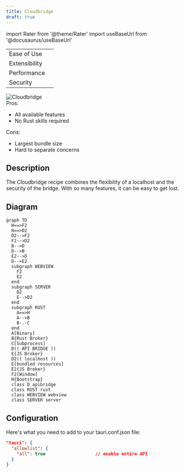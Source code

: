 ```yaml
---
title: Cloudbridge
draft: true
---
```


import Rater from '@theme/Rater'
import useBaseUrl from '@docusaurus/useBaseUrl'

<div className="row">
  <div className="col col--4">
    <table>
      <tr>
        <td>Ease of Use</td>
        <td><Rater value="1"/></td>
      </tr>
      <tr>
        <td>Extensibility</td>
        <td><Rater value="5"/></td>
      </tr>
      <tr>
        <td>Performance</td>
        <td><Rater value="3"/></td>
      </tr>
      <tr>
        <td>Security</td>
        <td><Rater value="2"/></td>
      </tr>
    </table>
  </div>
  <div className="col col--4 pattern-logo">
    <img src={useBaseUrl('img/recipes/Cloudbridge.svg')} alt="Cloudbridge" />
  </div>
    <div className="col col--4">
    Pros:
    <ul>
      <li>All available features</li>
      <li>No Rust skills required</li>
    </ul>
    Cons:
    <ul>
      <li>Largest bundle size</li>
      <li>Hard to separate concerns</li>
    </ul>
  </div>
</div>

## Description

The Cloudbridge recipe combines the flexibility of a localhost and the security of the bridge. With so many features, it can be easy to get lost.

## Diagram

```mermaid
graph TD
  H==>F2
  H==>D2
  D2-->F2
  F2-->D2
  B-->D
  D-->B
  E2-->D
  D-->E2
  subgraph WEBVIEW
    F2
    E2
  end
  subgraph SERVER
    D2
    E-->D2
  end
  subgraph RUST
    A==>H
    A-->B
    B-.-C
  end
  A[Binary]
  B{Rust Broker}
  C[Subprocess]
  D(( API BRIDGE ))
  E{JS Broker}
  D2(( localhost ))
  E[bundled resources]
  E2{JS Broker}
  F2[Window]
  H{Bootstrap}
  class D apibridge
  class RUST rust
  class WEBVIEW webview
  class SERVER server
```

## Configuration

Here's what you need to add to your tauri.conf.json file:

```json
"tauri": {
  "allowlist": {
    "all": true                   // enable entire API
  }
}
```
